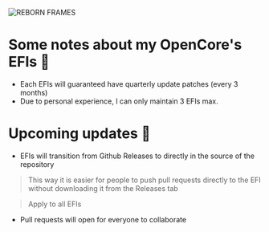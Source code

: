 ![REBORN FRAMES](https://github.com/PGBSean/PGBSean/assets/97381104/5b6cb00a-40b9-469d-9be0-1d17c5b19326)

# Some notes about my OpenCore's EFIs 🚨
+ Each EFIs will guaranteed have quarterly update patches (every 3 months)
+ Due to personal experience, I can only maintain 3 EFIs max.

# Upcoming updates 🔁
+ EFIs will transition from Github Releases to directly in the source of the repository
> This way it is easier for people to push pull requests directly to the EFI without downloading it from the Releases tab

> Apply to all EFIs
+ Pull requests will open for everyone to collaborate



